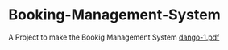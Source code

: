 # Booking-Management-System
A Project to make the Bookig  Management System
[dango-1.pdf](https://github.com/HarshSrivastava12215211/Booking-Management-System/files/10146907/dango-1.pdf)
